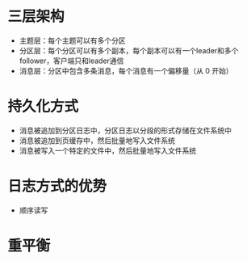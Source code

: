 # 三层架构
- 主题层：每个主题可以有多个分区
- 分区层：每个分区可以有多个副本，每个副本可以有一个leader和多个follower，客户端只和leader通信
- 消息层：分区中包含多条消息，每个消息有一个偏移量（从 0 开始）

# 持久化方式
- 消息被追加到分区日志中，分区日志以分段的形式存储在文件系统中
- 消息被追加到页缓存中，然后批量地写入文件系统
- 消息被写入一个特定的文件中，然后批量地写入文件系统

# 日志方式的优势
- 顺序读写

# 重平衡